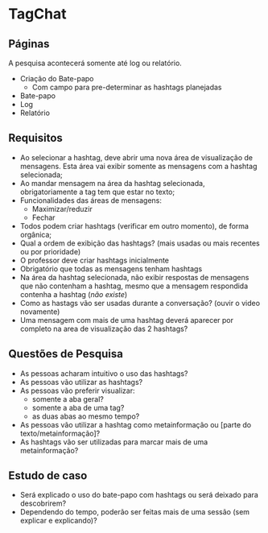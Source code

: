 # TagChat

## Páginas

A pesquisa acontecerá somente até log ou relatório.

- Criação do Bate-papo
  - Com campo para pre-determinar as hashtags planejadas
- Bate-papo
- Log
- Relatório

## Requisitos

- Ao selecionar a hashtag, deve abrir uma nova área de visualização de mensagens. Esta área vai exibir somente as mensagens com a hashtag selecionada;
- Ao mandar mensagem na área da hashtag selecionada, obrigatoriamente a tag tem que estar no texto;
- Funcionalidades das áreas de mensagens:
  - Maximizar/reduzir
  - Fechar
- Todos podem criar hashtags (verificar em outro momento), de forma orgânica;
- Qual a ordem de exibição das hashtags? (mais usadas ou mais recentes ou por prioridade)
- O professor deve criar hashtags inicialmente
- Obrigatório que todas as mensagens tenham hashtags
- Na área da hashtag selecionada, não exibir respostas de mensagens que não contenham a hashtag, mesmo que a mensagem respondida contenha a hashtag (_não existe_)
- Como as hastags vão ser usadas durante a conversação? (ouvir o video novamente)
- Uma mensagem com mais de uma hashtag deverá aparecer por completo na area de visualização das 2 hashtags?

## Questões de Pesquisa

- As pessoas acharam intuitivo o uso das hashtags?
- As pessoas vão utilizar as hashtags?
- As pessoas vão preferir visualizar:
  - somente a aba geral?
  - somente a aba de uma tag?
  - as duas abas ao mesmo tempo?
- As pessoas vão utilizar a hashtag como metainformação ou [parte do texto/metainformação]?
- As hashtags vão ser utilizadas para marcar mais de uma metainformação?

## Estudo de caso

- Será explicado o uso do bate-papo com hashtags ou será deixado para descobrirem?
- Dependendo do tempo, poderão ser feitas mais de uma sessão (sem explicar e explicando)?
